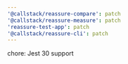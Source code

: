 ```yaml
---
'@callstack/reassure-compare': patch
'@callstack/reassure-measure': patch
'reassure-test-app': patch
'@callstack/reassure-cli': patch
---
```


chore: Jest 30 support
